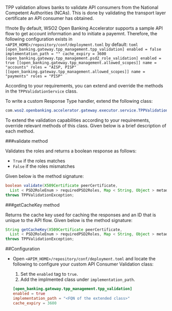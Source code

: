 TPP validation allows banks to validate API consumers from the National Competent Authorities (NCAs). This is done by 
validating the transport layer certificate an API consumer has obtained. 

!!!note
    By default, WSO2 Open Banking Accelerator supports a sample API flow to get account information and to initiate a 
    payemnt. Therefore, the following configuration exists in `<APIM_HOME>/repository/conf/deployment.toml` by default:
    ```toml
    [open_banking.gateway.tpp_management.tpp_validation]
    enabled = false
    implementation_path = ""
    cache_expiry = 3600
    [open_banking.gateway.tpp_management.psd2_role_validation]
    enabled = true
    [[open_banking.gateway.tpp_management.allowed_scopes]]
    name = "accounts"
    roles = "AISP, PISP"
    [[open_banking.gateway.tpp_management.allowed_scopes]]
    name = "payments"
    roles = "PISP"
    ```

According to your requirements, you can extend and override the methods in the `TPPValidationService` class.

To write a custom Response Type handler, extend the following class:
```java
com.wso2.openbanking.accelerator.gateway.executor.service.TPPValidationService
```

To extend the validation capabilities according to your requirements, override relevant methods of this class. Given 
below is a brief description of each method.

###validate method

Validates the roles and returns a boolean response as follows:

- `True` if the roles matches
- `False` if the roles mismatches

Given below is the method signature:
```java
boolean validate(X509Certificate peerCertificate,
  List < PSD2RoleEnum > requiredPSD2Roles, Map < String, Object > metadata)
throws TPPValidationException;
```

###getCacheKey method

Returns the cache key used for caching the responses and an ID that is unique to the API flow. Given below is the method 
signature:
```java
String getCacheKey(X509Certificate peerCertificate,
  List < PSD2RoleEnum > requiredPSD2Roles, Map < String, Object > metadata)
throws TPPValidationException;
```

##Configuration

- Open `<APIM_HOME>/repository/conf/deployment.toml` and locate the following to configure your custom API Consumer 
Validation class:
    1. Set the `enabled` tag to `true`.
    2. Add the implmented class under `implementation_path`.
    
    ```toml
    [open_banking.gateway.tpp_management.tpp_validation]
    enabled = true
    implementation_path = "<FQN of the extended class>"
    cache_expiry = 3600
    ```





